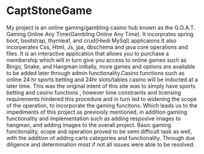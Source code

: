 # CaptStoneGame

My project is an online gaming/gambling casino hub known as the G.O.A.T.  Gaming Online Any Time(Gambling Online Any Time). 
It incorprates spring boot, bootstrap, thymleaf, and crud(Hiedi MySql) applicaions.It also incorperates Css, Html, Js, jpa, dbschema and java core operations and files. It is an interactive application that allows you to purchase a membership which will in turn give you access to online games such as Bingo, Snake, and Hangman initially, more games and options are available to be added later through admin functionality.Casino functions such as online 24 hr sports betting and 24hr slots/tables casino will be inducted at a later time. This was the original intent of this site was to simply have sports betting and casino functions , 
however time constraints and licensing requirements hindered this procedure and in turn led to widening the scope of the operation, to incorporate the gaming funcitons. Which leads us to the impediments of this project as previoisly mentioned, in addition gamiing functionaltiy and implementation such as adding resposive images to hangman, and adding images to the overall project. Basic gaming funcitonality, scope and operation proved to be semi difficult task as well, with the addition of adding carts categories and functionality. Through due diligence and determination most if not all issues were able to be resolved.

